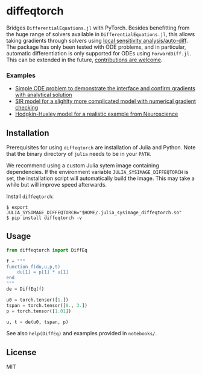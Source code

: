 # diffeqtorch

Bridges `DifferentialEquations.jl` with PyTorch. Besides benefitting from the huge range of solvers available in `DifferentialEquations.jl`, this allows taking gradients through solvers using [local sensitivity analysis/auto-diff](https://docs.sciml.ai/stable/analysis/sensitivity/). The package has only been tested with ODE problems, and in particular, automatic differentiation is only supported for ODEs using `ForwardDiff.jl`. This can be extended in the future, [contributions are welcome](CONTRIBUTING.md).


### Examples

- [Simple ODE problem to demonstrate the interface and confirm gradients with analytical solution](https://github.com/jan-matthis/diffeqtorch/blob/master/notebooks/01_simple_ode.ipynb)
- [SIR model for a slighlty more complicated model with numerical gradient checking](https://github.com/jan-matthis/diffeqtorch/blob/master/notebooks/02_sir_model.ipynb)
- [Hodgkin-Huxley model for a realistic example from Neuroscience](https://github.com/jan-matthis/diffeqtorch/blob/master/notebooks/03_hh_model.ipynb)


## Installation

Prerequisites for using `diffeqtorch` are installation of Julia and Python. Note that the binary directory of `julia` needs to be in your `PATH`.

We recommend using a custom Julia sytem image containing dependencies. If the environment variable `JULIA_SYSIMAGE_DIFFEQTORCH` is set, the installation script will automatically build the image. This may take a while but will improve speed afterwards.

Install `diffeqtorch`:
```commandline
$ export JULIA_SYSIMAGE_DIFFEQTORCH="$HOME/.julia_sysimage_diffeqtorch.so"
$ pip install diffeqtorch -v
```


## Usage

```python
from diffeqtorch import DiffEq

f = """
function f(du,u,p,t)
    du[1] = p[1] * u[1]
end
"""
de = DiffEq(f)

u0 = torch.tensor([1.])
tspan = torch.tensor([0., 3.])
p = torch.tensor([1.01])

u, t = de(u0, tspan, p)
```

See also `help(DiffEq)` and examples provided in `notebooks/`.


## License

MIT
